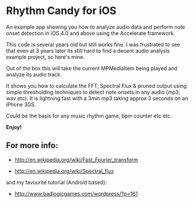 Rhythm Candy for iOS
==============

An example app showing you how to analyze audio data and perform note onset detection in iOS 4.0 and above using the Accelerate framework.

This code is several years old but still works fine. I was frustrated to see that even at 3 years later its still hard to find a decent audio analysis example project, so here's mine. 

Out of the box this will take the current MPMediaItem being played and analyze its audio track.  

It shows you how to calculate the FFT, Spectral Flux & pruned output using simple thresholding techniques to detect note onsets in any audio (mp3, wav etc). It is lightning fast with a 3min mp3 taking approx 3 seconds on an iPhone 3GS. 

Could be the basis for any music rhythm game, bpm counter etc etc.

**Enjoy!**

For more info:
--------------

- http://en.wikipedia.org/wiki/Fast_Fourier_transform

- http://en.wikipedia.org/wiki/Spectral_flux

and my favourite tutorial (Android based):

- http://www.badlogicgames.com/wordpress/?p=161
